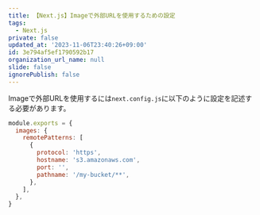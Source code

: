 ```yaml
---
title: 【Next.js】Imageで外部URLを使用するための設定
tags:
  - Next.js
private: false
updated_at: '2023-11-06T23:40:26+09:00'
id: 3e794af5ef1790592b17
organization_url_name: null
slide: false
ignorePublish: false
---
```


Imageで外部URLを使用するには`next.config.js`に以下のように設定を記述する必要があります。

```next.config.js
module.exports = {
  images: {
    remotePatterns: [
      {
        protocol: 'https',
        hostname: 's3.amazonaws.com',
        port: '',
        pathname: '/my-bucket/**',
      },
    ],
  },
}
```
